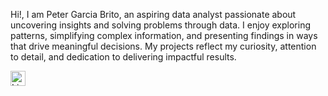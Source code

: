 Hi!, I am Peter Garcia Brito, an aspiring data analyst passionate about uncovering insights and solving problems through data. I enjoy exploring patterns, simplifying complex information, and presenting findings in ways that drive meaningful decisions. My projects reflect my curiosity, attention to detail, and dedication to delivering impactful results.

<a href="(https://www.linkedin.com/in/peter-garcia-4a728281/)"> <img src="https://link-to-your-image" alt="LinkedIn" width="24" height="24"> </a>

<!--
**pgarcia0491/pgarcia0491** is a ✨ _special_ ✨ repository because its `README.md` (this file) appears on your GitHub profile.

Here are some ideas to get you started:

- 🔭 I’m currently working on ...
- 🌱 I’m currently learning ...
- 👯 I’m looking to collaborate on ...
- 🤔 I’m looking for help with ...
- 💬 Ask me about ...
- 📫 How to reach me: ...
- 😄 Pronouns: ...
- ⚡ Fun fact: ...
-->
